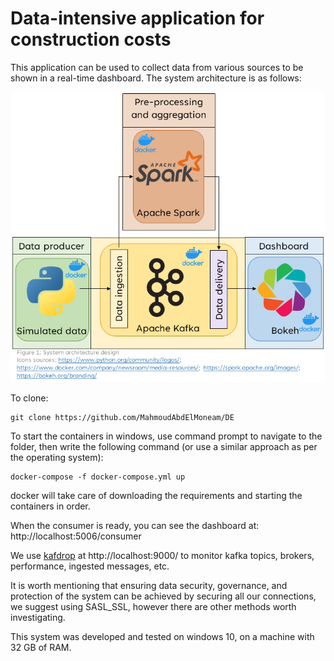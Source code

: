 # Data-intensive application for construction costs
This application can be used to collect data from various sources to be shown in a real-time dashboard.
The system architecture is as follows:

![Screenshot of a software architecture](https://github.com/MahmoudAbdElMoneam/DE/blob/2e1187ecf78deb22f0e4fb358937f292fc752cb5/images/System%20architecture.png)


To clone:
```
git clone https://github.com/MahmoudAbdElMoneam/DE
```

To start the containers in windows, use command prompt to navigate to the folder, then write the following command (or use a similar approach as per the operating system):
```
docker-compose -f docker-compose.yml up
```

docker will take care of downloading the requirements and starting the containers in order.

When the consumer is ready, you can see the dashboard at:
http://localhost:5006/consumer

We use [kafdrop](https://github.com/obsidiandynamics/kafdrop)  at http://localhost:9000/  to monitor kafka topics, brokers, performance, ingested messages, etc.

It is worth mentioning that ensuring data security, governance, and protection of the system can be achieved by securing all our connections, we suggest using SASL_SSL, however there are other methods worth investigating.

This system was developed and tested on windows 10, on a machine with 32 GB of RAM.

